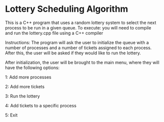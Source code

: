 # Lottery Scheduling Algorithm

This is a C++ program that uses a random lottery system to select the next process to be run in a given queue. To execute: you will need to compile and run the lottery.cpp file using a C++ compiler

Instructions: The program will ask the user to initialize the queue with a number of processes and a number of tickets assigned to each process. After this, the user will be asked if they would like to run the lottery.

After initialization, the user will be brought to the main menu, where they will have the following options:

  1: Add more processes
  
  2: Add more tickets
  
  3: Run the lottery
  
  4: Add tickets to a specific process
  
  5: Exit
